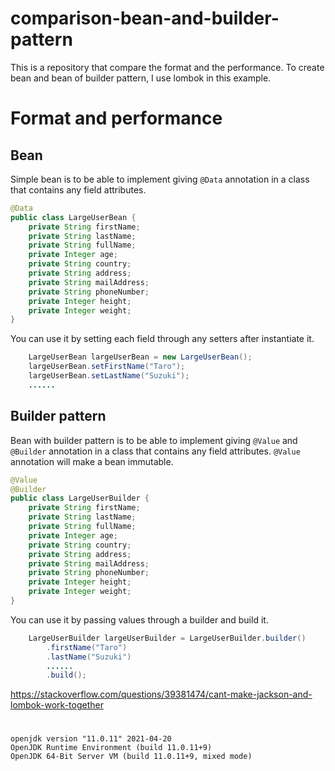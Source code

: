 # comparison-bean-and-builder-pattern
This is a repository that compare the format and the performance.
To create bean and bean of builder pattern, I use lombok in this example.

# Format and performance

## Bean
Simple bean is to be able to implement giving `@Data` annotation in a class that contains any field attributes.

```java
@Data
public class LargeUserBean {
    private String firstName;
    private String lastName;
    private String fullName;
    private Integer age;
    private String country;
    private String address;
    private String mailAddress;
    private String phoneNumber;
    private Integer height;
    private Integer weight;
}
```

You can use it by setting each field through any setters after instantiate it.

```java
    LargeUserBean largeUserBean = new LargeUserBean();
    largeUserBean.setFirstName("Taro");
    largeUserBean.setLastName("Suzuki");
    ......
```

## Builder pattern
Bean with builder pattern is to be able to implement giving `@Value` and `@Builder` annotation in a class that contains any field attributes.
`@Value` annotation will make a bean immutable.

```java
@Value
@Builder
public class LargeUserBuilder {
    private String firstName;
    private String lastName;
    private String fullName;
    private Integer age;
    private String country;
    private String address;
    private String mailAddress;
    private String phoneNumber;
    private Integer height;
    private Integer weight;
}
```

You can use it by passing values through a builder and build it.

```java
    LargeUserBuilder largeUserBuilder = LargeUserBuilder.builder()
        .firstName("Taro")
        .lastName("Suzuki")
        ......
        .build();
```

https://stackoverflow.com/questions/39381474/cant-make-jackson-and-lombok-work-together

# 
```
openjdk version "11.0.11" 2021-04-20
OpenJDK Runtime Environment (build 11.0.11+9)
OpenJDK 64-Bit Server VM (build 11.0.11+9, mixed mode)
```


